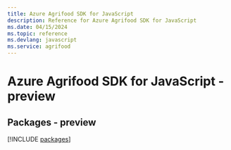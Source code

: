 ```yaml
---
title: Azure Agrifood SDK for JavaScript
description: Reference for Azure Agrifood SDK for JavaScript
ms.date: 04/15/2024
ms.topic: reference
ms.devlang: javascript
ms.service: agrifood
---
```

# Azure Agrifood SDK for JavaScript - preview
## Packages - preview
[!INCLUDE [packages](agrifood-index.md)]